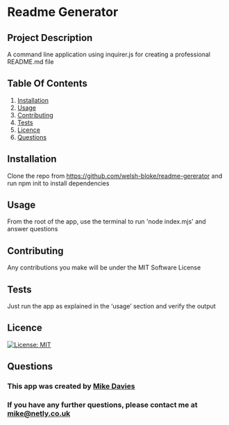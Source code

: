 # Readme Generator

## Project Description

A command line application using inquirer.js for creating a professional README.md file

## Table Of Contents

1. [Installation](#installation)
2. [Usage](#usage)
3. [Contributing](#contributing)
4. [Tests](#tests)
5. [Licence](#licence)
6. [Questions](#questions)

## Installation

Clone the repo from https://github.com/welsh-bloke/readme-gererator and run npm init to install dependencies

## Usage

From the root of the app, use the terminal to run 'node index.mjs' and answer questions

## Contributing

Any contributions you make will be under the MIT Software License

## Tests

Just run the app as explained in the ‘usage’ section and verify the output

## Licence

[![License: MIT](https://img.shields.io/badge/License-MIT-yellow.svg)](https://opensource.org/licenses/MIT)

## Questions

### This app was created by [Mike Davies](https://github.com/welsh-bloke)

### If you have any further questions, please contact me at <mike@netly.co.uk>
